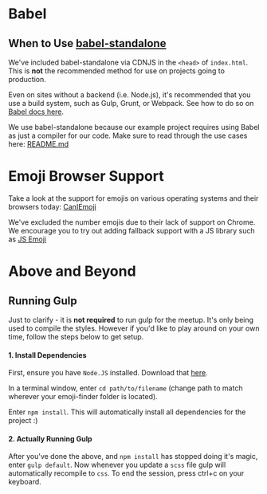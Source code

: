 # Babel
## When to Use [babel-standalone](https://github.com/Daniel15/babel-standalone)
We've included babel-standalone via CDNJS in the `<head>` of `index.html`. This is **not** the recommended method for use on projects going to production.

Even on sites without a backend (i.e. Node.js), it's recommended that you use a build system, such as Gulp, Grunt, or Webpack. See how to do so on [Babel docs here](http://babeljs.io/docs/setup/).

We use babel-standalone because our example project requires using Babel as just a compiler for our code. Make sure to read through the use cases here: [README.md](https://github.com/Daniel15/babel-standalone/blob/master/README.md)


# Emoji Browser Support
Take a look at the support for emojis on various operating systems and their browsers today: [CanIEmoji](http://caniemoji.com/)

We've excluded the number emojis due to their lack of support on Chrome. We encourage you to try out adding fallback support with a JS library such as [JS Emoji](https://github.com/iamcal/js-emoji)


# Above and Beyond
## Running Gulp
Just to clarify - it is **not required** to run gulp for the meetup. It's only being used to compile the styles. However if you'd like to play around on your own time, follow the steps below to get setup.

#### 1. Install Dependencies
First, ensure you have `Node.JS` installed. Download that [here](https://nodejs.org/en/).

In a terminal window, enter `cd path/to/filename` (change path to match wherever your emoji-finder folder is located).

Enter `npm install`. This will automatically install all dependencies for the project :)

#### 2. Actually Running Gulp
After you've done the above, and `npm install` has stopped doing it's magic, enter `gulp default`. Now whenever you update a `scss` file gulp will automatically recompile to `css`. To end the session, press ctrl+c on your keyboard.
